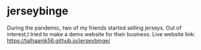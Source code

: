 # jerseybinge

During the pandemic, two of my friends started selling jerseys. Out of interest,I tried to make a demo website for their business.
Live website link: https://talhaanik56.github.io/jerseybinge/
